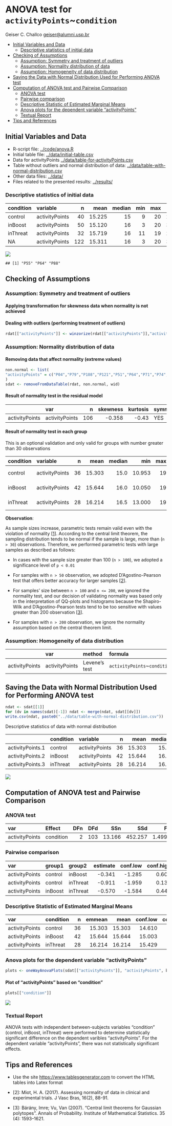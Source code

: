 ANOVA test for `activityPoints`\~`condition`
================
Geiser C. Challco <geiser@alumni.usp.br>

-   [Initial Variables and Data](#initial-variables-and-data)
    -   [Descriptive statistics of initial
        data](#descriptive-statistics-of-initial-data)
-   [Checking of Assumptions](#checking-of-assumptions)
    -   [Assumption: Symmetry and treatment of
        outliers](#assumption-symmetry-and-treatment-of-outliers)
    -   [Assumption: Normality distribution of
        data](#assumption-normality-distribution-of-data)
    -   [Assumption: Homogeneity of data
        distribution](#assumption-homogeneity-of-data-distribution)
-   [Saving the Data with Normal Distribution Used for Performing ANOVA
    test](#saving-the-data-with-normal-distribution-used-for-performing-anova-test)
-   [Computation of ANOVA test and Pairwise
    Comparison](#computation-of-anova-test-and-pairwise-comparison)
    -   [ANOVA test](#anova-test)
    -   [Pairwise comparison](#pairwise-comparison)
    -   [Descriptive Statistic of Estimated Marginal
        Means](#descriptive-statistic-of-estimated-marginal-means)
    -   [Anova plots for the dependent variable
        “activityPoints”](#anova-plots-for-the-dependent-variable-activitypoints)
    -   [Textual Report](#textual-report)
-   [Tips and References](#tips-and-references)

## Initial Variables and Data

-   R-script file: [../code/anova.R](../code/anova.R)
-   Initial table file:
    [../data/initial-table.csv](../data/initial-table.csv)
-   Data for activityPoints
    [../data/table-for-activityPoints.csv](../data/table-for-activityPoints.csv)
-   Table without outliers and normal distribution of data:
    [../data/table-with-normal-distribution.csv](../data/table-with-normal-distribution.csv)
-   Other data files: [../data/](../data/)
-   Files related to the presented results: [../results/](../results/)

### Descriptive statistics of initial data

| condition | variable       |   n |   mean | median | min | max |    sd |    se |    ci |  iqr | symmetry | skewness | kurtosis |
|:----------|:---------------|----:|-------:|-------:|----:|----:|------:|------:|------:|-----:|:---------|---------:|---------:|
| control   | activityPoints |  40 | 15.225 |     15 |   9 |  20 | 2.713 | 0.429 | 0.868 | 3.25 | YES      |   -0.345 |   -0.604 |
| inBoost   | activityPoints |  50 | 15.120 |     16 |   3 |  20 | 3.712 | 0.525 | 1.055 | 4.00 | NO       |   -1.556 |    2.612 |
| inThreat  | activityPoints |  32 | 15.719 |     16 |  11 |  19 | 2.188 | 0.387 | 0.789 | 3.00 | YES      |   -0.313 |   -1.008 |
| NA        | activityPoints | 122 | 15.311 |     16 |   3 |  20 | 3.040 | 0.275 | 0.545 | 3.75 | NO       |   -1.354 |    3.068 |

![](anova_files/figure-gfm/unnamed-chunk-5-1.png)<!-- -->

    ## [1] "P55" "P64" "P88"

## Checking of Assumptions

### Assumption: Symmetry and treatment of outliers

#### Applying transformation for skewness data when normality is not achieved

#### Dealing with outliers (performing treatment of outliers)

``` r
rdat[["activityPoints"]] <- winzorize(rdat[["activityPoints"]],"activityPoints", c("condition"))
```

### Assumption: Normality distribution of data

#### Removing data that affect normality (extreme values)

``` r
non.normal <- list(
"activityPoints" = c("P04","P79","P108","P121","P51","P64","P71","P74","P80","P88","P92","P93","P82","P85","P111","P112")
)
sdat <- removeFromDataTable(rdat, non.normal, wid)
```

#### Result of normality test in the residual model

|                | var            |   n | skewness | kurtosis | symmetry | statistic | method     |     p | p.signif | normality |
|:---------------|:---------------|----:|---------:|---------:|:---------|----------:|:-----------|------:|:---------|:----------|
| activityPoints | activityPoints | 106 |   -0.358 |    -0.43 | YES      |     3.009 | D’Agostino | 0.222 | ns       | QQ        |

#### Result of normality test in each group

This is an optional validation and only valid for groups with number
greater than 30 observations

| condition | variable       |   n |   mean | median |    min | max |    sd |    se |    ci |  iqr | normality | method       | statistic |     p | p.signif |
|:----------|:---------------|----:|-------:|-------:|-------:|----:|------:|------:|------:|-----:|:----------|:-------------|----------:|------:|:---------|
| control   | activityPoints |  36 | 15.303 |   15.0 | 10.953 |  19 | 2.296 | 0.383 | 0.777 | 3.00 | YES       | Shapiro-Wilk |     0.940 | 0.051 | ns       |
| inBoost   | activityPoints |  42 | 15.644 |   16.0 | 10.050 |  19 | 2.078 | 0.321 | 0.648 | 2.75 | YES       | Shapiro-Wilk |     0.949 | 0.060 | ns       |
| inThreat  | activityPoints |  28 | 16.214 |   16.5 | 13.000 |  19 | 1.833 | 0.346 | 0.711 | 2.25 | YES       | Shapiro-Wilk |     0.935 | 0.084 | ns       |

**Observation**:

As sample sizes increase, parametric tests remain valid even with the
violation of normality \[[1](#references)\]. According to the central
limit theorem, the sampling distribution tends to be normal if the
sample is large, more than (`n > 30`) observations. Therefore, we
performed parametric tests with large samples as described as follows:

-   In cases with the sample size greater than 100 (`n > 100`), we
    adopted a significance level of `p < 0.01`

-   For samples with `n > 50` observation, we adopted D’Agostino-Pearson
    test that offers better accuracy for larger samples
    \[[2](#references)\].

-   For samples’ size between `n > 100` and `n <= 200`, we ignored the
    normality test, and our decision of validating normality was based
    only in the interpretation of QQ-plots and histograms because the
    Shapiro-Wilk and D’Agostino-Pearson tests tend to be too sensitive
    with values greater than 200 observation \[[3](#references)\].

-   For samples with `n > 200` observation, we ignore the normality
    assumption based on the central theorem limit.

### Assumption: Homogeneity of data distribution

|                | var            | method        | formula                       |   n | df1 | df2 | statistic |     p | p.signif |
|:---------------|:---------------|:--------------|:------------------------------|----:|----:|----:|----------:|------:|:---------|
| activityPoints | activityPoints | Levene’s test | `activityPoints`\~`condition` | 106 |   2 | 103 |       0.3 | 0.742 | ns       |

## Saving the Data with Normal Distribution Used for Performing ANOVA test

``` r
ndat <- sdat[[1]]
for (dv in names(sdat)[-1]) ndat <- merge(ndat, sdat[[dv]])
write.csv(ndat, paste0("../data/table-with-normal-distribution.csv"))
```

Descriptive statistics of data with normal distribution

|                  | condition | variable       |   n |   mean | median |    min | max |    sd |    se |    ci |  iqr |
|:-----------------|:----------|:---------------|----:|-------:|-------:|-------:|----:|------:|------:|------:|-----:|
| activityPoints.1 | control   | activityPoints |  36 | 15.303 |   15.0 | 10.953 |  19 | 2.296 | 0.383 | 0.777 | 3.00 |
| activityPoints.2 | inBoost   | activityPoints |  42 | 15.644 |   16.0 | 10.050 |  19 | 2.078 | 0.321 | 0.648 | 2.75 |
| activityPoints.3 | inThreat  | activityPoints |  28 | 16.214 |   16.5 | 13.000 |  19 | 1.833 | 0.346 | 0.711 | 2.25 |

![](anova_files/figure-gfm/unnamed-chunk-17-1.png)<!-- -->

## Computation of ANOVA test and Pairwise Comparison

### ANOVA test

| var            | Effect    | DFn | DFd |    SSn |     SSd |     F |     p |   ges | p.signif |
|:---------------|:----------|----:|----:|-------:|--------:|------:|------:|------:|:---------|
| activityPoints | condition |   2 | 103 | 13.166 | 452.257 | 1.499 | 0.228 | 0.028 | ns       |

### Pairwise comparison

| var            | group1  | group2   | estimate | conf.low | conf.high |    se | statistic |     p | p.adj | p.adj.signif |
|:---------------|:--------|:---------|---------:|---------:|----------:|------:|----------:|------:|------:|:-------------|
| activityPoints | control | inBoost  |   -0.341 |   -1.285 |     0.603 | 0.476 |    -0.717 | 0.475 | 1.000 | ns           |
| activityPoints | control | inThreat |   -0.911 |   -1.959 |     0.136 | 0.528 |    -1.726 | 0.087 | 0.262 | ns           |
| activityPoints | inBoost | inThreat |   -0.570 |   -1.584 |     0.444 | 0.511 |    -1.115 | 0.267 | 0.802 | ns           |

### Descriptive Statistic of Estimated Marginal Means

| var            | condition |   n | emmean |   mean | conf.low | conf.high |    sd | sd.emms | se.emms |
|:---------------|:----------|----:|-------:|-------:|---------:|----------:|------:|--------:|--------:|
| activityPoints | control   |  36 | 15.303 | 15.303 |   14.610 |    15.996 | 2.296 |   2.095 |   0.349 |
| activityPoints | inBoost   |  42 | 15.644 | 15.644 |   15.003 |    16.285 | 2.078 |   2.095 |   0.323 |
| activityPoints | inThreat  |  28 | 16.214 | 16.214 |   15.429 |    17.000 | 1.833 |   2.095 |   0.396 |

### Anova plots for the dependent variable “activityPoints”

``` r
plots <- oneWayAnovaPlots(sdat[["activityPoints"]], "activityPoints", between, aov[["activityPoints"]], pwc[["activityPoints"]], c("jitter"), font.label.size=14, step.increase=0.25)
```

#### Plot of “activityPoints” based on “condition”

``` r
plots[["condition"]]
```

![](anova_files/figure-gfm/unnamed-chunk-25-1.png)<!-- -->

### Textual Report

ANOVA tests with independent between-subjects variables “condition”
(control, inBoost, inThreat) were performed to determine statistically
significant difference on the dependent varibles “activityPoints”. For
the dependent variable “activityPoints”, there was not statistically
significant effects.

## Tips and References

-   Use the site <https://www.tablesgenerator.com> to convert the HTML
    tables into Latex format

-   \[2\]: Miot, H. A. (2017). Assessing normality of data in clinical
    and experimental trials. J Vasc Bras, 16(2), 88-91.

-   \[3\]: Bárány, Imre; Vu, Van (2007). “Central limit theorems for
    Gaussian polytopes”. Annals of Probability. Institute of
    Mathematical Statistics. 35 (4): 1593–1621.